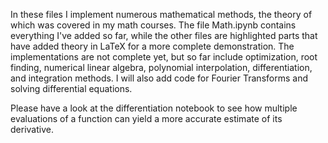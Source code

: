 In these files I implement numerous mathematical methods, the theory of which was covered in my math courses.  The file Math.ipynb contains everything I've added so far, while the other files are highlighted parts that have added theory in LaTeX for a more complete demonstration.  The implementations are not complete yet, but so far include optimization, root finding, numerical linear algebra, polynomial interpolation, differentiation, and integration methods.  I will also add code for Fourier Transforms and solving differential equations.

Please have a look at the differentiation notebook to see how multiple evaluations of a function can yield a more accurate estimate of its derivative.
